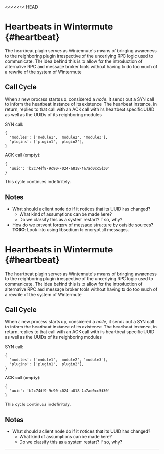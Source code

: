 <<<<<<< HEAD
# Heartbeats in Wintermute {#heartbeat}

The heartbeat plugin serves as Wintermute's means of bringing awareness to the
neighboring plugin irrespective of the underlying RPC logic used to communicate.
The idea behind this is to allow for the introduction of alternative RPC and
message broker tools without having to do too much of a rewrite of the system of
Wintermute.

## Call Cycle

When a new process starts up, considered a _node_, it sends out a SYN call to
inform the heartbeat instance of its existence. The heartbeat instance, in
return, replies to that call with an ACK call with its heartbeat specific UUID
as well as the UUIDs of its neighboring modules.

SYN call:

```
{
  'modules': ['module1', 'module2', 'module3'],
  'plugins': ['plugin1', 'plugin2'],
}
```

ACK call (empty):
```
{
  'uuid': 'b2c74df9-9c90-4024-a818-4a7ad0cc5d30'
}
```

This cycle continues indefinitely.

## Notes

  * What should a client node do if it notices that its UUID has changed?
    - What kind of assumptions can be made here?
    - Do we classify this as a system restart? If so, why?
  * How do we prevent forgery of message structure by outside sources?
    **TODO**: Look into using libsodium to encrypt all messages.

# Heartbeats in Wintermute {#heartbeat}

The heartbeat plugin serves as Wintermute's means of bringing awareness to the
neighboring plugin irrespective of the underlying RPC logic used to communicate.
The idea behind this is to allow for the introduction of alternative RPC and
message broker tools without having to do too much of a rewrite of the system of
Wintermute.

## Call Cycle

When a new process starts up, considered a _node_, it sends out a SYN call to
inform the heartbeat instance of its existence. The heartbeat instance, in
return, replies to that call with an ACK call with its heartbeat specific UUID
as well as the UUIDs of its neighboring modules.

SYN call:

```
{
  'modules': ['module1', 'module2', 'module3'],
  'plugins': ['plugin1', 'plugin2'],
}
```

ACK call (empty):
```
{
  'uuid': 'b2c74df9-9c90-4024-a818-4a7ad0cc5d30'
}
```

This cycle continues indefinitely.

## Notes

  * What should a client node do if it notices that its UUID has changed?
    - What kind of assumptions can be made here?
    - Do we classify this as a system restart? If so, why?

---
[^1]: <https://en.wikipedia.org/wiki/Heartbeat_%28computing%29>
